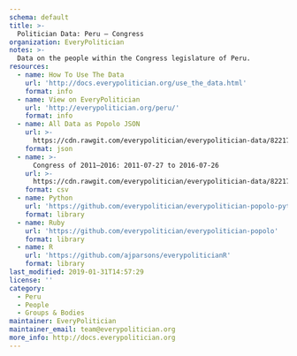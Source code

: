```yaml
---
schema: default
title: >-
  Politician Data: Peru — Congress
organization: EveryPolitician
notes: >-
  Data on the people within the Congress legislature of Peru.
resources:
  - name: How To Use The Data
    url: 'http://docs.everypolitician.org/use_the_data.html'
    format: info
  - name: View on EveryPolitician
    url: 'http://everypolitician.org/peru/'
    format: info
  - name: All Data as Popolo JSON
    url: >-
      https://cdn.rawgit.com/everypolitician/everypolitician-data/822175ec77c69071eb373fe2d8ee3aee6f08edc0/data/Peru/Congreso/ep-popolo-v1.0.json
    format: json
  - name: >-
      Congress of 2011–2016: 2011-07-27 to 2016-07-26
    url: >-
      https://cdn.rawgit.com/everypolitician/everypolitician-data/822175ec77c69071eb373fe2d8ee3aee6f08edc0/data/Peru/Congreso/term-2011.csv
    format: csv
  - name: Python
    url: 'https://github.com/everypolitician/everypolitician-popolo-python'
    format: library
  - name: Ruby
    url: 'https://github.com/everypolitician/everypolitician-popolo'
    format: library
  - name: R
    url: 'https://github.com/ajparsons/everypoliticianR'
    format: library
last_modified: 2019-01-31T14:57:29
license: ''
category:
  - Peru
  - People
  - Groups & Bodies
maintainer: EveryPolitician
maintainer_email: team@everypolitician.org
more_info: http://docs.everypolitician.org
---
```

